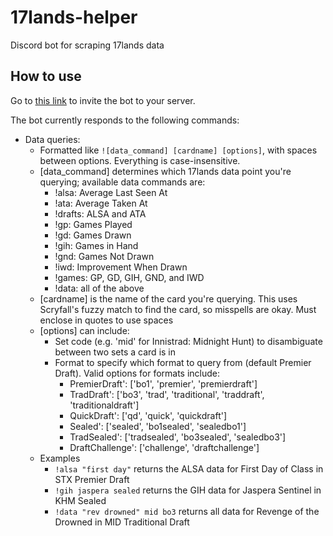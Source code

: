 # 17lands-helper
Discord bot for scraping 17lands data

## How to use
Go to [this link](https://discord.com/api/oauth2/authorize?client_id=890628197664817203&permissions=380104920128&scope=bot) to invite the bot to your server.

The bot currently responds to the following commands:
- Data queries:
    - Formatted like `![data_command] [cardname] [options]`, with spaces between options. Everything is case-insensitive.
    - \[data_command\] determines which 17lands data point you're querying; available data commands are:
        - !alsa: Average Last Seen At
        - !ata: Average Taken At
        - !drafts: ALSA and ATA
        - !gp: Games Played
        - !gd: Games Drawn
        - !gih: Games in Hand
        - !gnd: Games Not Drawn
        - !iwd: Improvement When Drawn
        - !games: GP, GD, GIH, GND, and IWD
        - !data: all of the above
    - \[cardname\] is the name of the card you're querying. This uses Scryfall's fuzzy match to find the card, so misspells are okay. Must enclose in quotes to use spaces
    - \[options\] can include:
    	- Set code (e.g. 'mid' for Innistrad: Midnight Hunt) to disambiguate between two sets a card is in
    	- Format to specify which format to query from (default Premier Draft). Valid options for formats include:
    		- PremierDraft': ['bo1', 'premier', 'premierdraft']
    		- TradDraft': ['bo3', 'trad', 'traditional', 'traddraft', 'traditionaldraft']
    		- QuickDraft': ['qd', 'quick', 'quickdraft']
    		- Sealed': ['sealed', 'bo1sealed', 'sealedbo1']
    		- TradSealed': ['tradsealed', 'bo3sealed', 'sealedbo3']
    		- DraftChallenge': ['challenge', 'draftchallenge']
    - Examples
    	- `!alsa "first day"` returns the ALSA data for First Day of Class in STX Premier Draft
    	- `!gih jaspera sealed` returns the GIH data for Jaspera Sentinel in KHM Sealed
    	- `!data "rev drowned" mid bo3` returns all data for Revenge of the Drowned in MID Traditional Draft